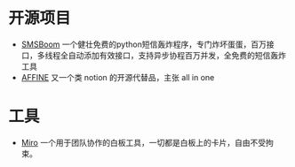 # 开源项目
- [SMSBoom](https://github.com/OpenEthan/SMSBoom) 
   一个健壮免费的python短信轰炸程序，专门炸坏蛋蛋，百万接口，多线程全自动添加有效接口，支持异步协程百万并发，全免费的短信轰炸工具 
- [AFFINE](https://affine.pro/)
   又一个类 notion 的开源代替品，主张 all in one
# 工具
- [Miro](https://miro.com/)
   一个用于团队协作的白板工具，一切都是白板上的卡片，自由不受拘束。
